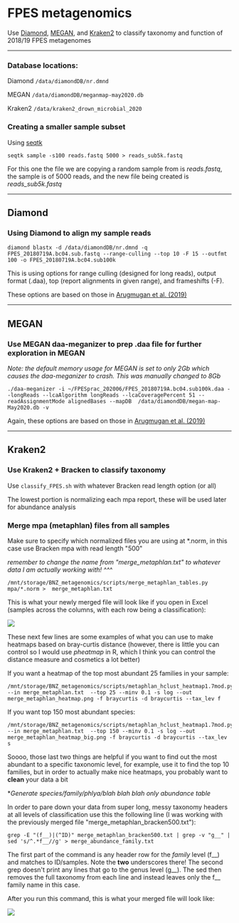 # FPES metagenomics
Use [Diamond](#diamond), [MEGAN](#megan), and [Kraken2](#kraken2) to classify taxonomy and function of 2018/19 FPES metagenomes

---

### Database locations:

Diamond `/data/diamondDB/nr.dmnd`

MEGAN `/data/diamondDB/meganmap-may2020.db`

Kraken2 `/data/kraken2_drown_microbial_2020`

### Creating a smaller sample subset

Using [seqtk](https://github.com/lh3/seqtk)

`seqtk sample -s100 reads.fastq 5000 > reads_sub5k.fastq`

For this one the file we are copying a random sample from is *reads.fastq*, the sample is of 5000 reads, and the new file being created is *reads_sub5k.fastq*

---

## Diamond

### Using Diamond to align my sample reads

```
diamond blastx -d /data/diamondDB/nr.dmnd -q FPES_20180719A.bc04.sub.fastq --range-culling --top 10 -F 15 --outfmt 100 -o FPES_20180719A.bc04.sub100k 
```

This is using options for range culling (designed for long reads), output format (.daa), top (report alignments in given range), and frameshifts (-F).

These options are based on those in [Arugmugan et al. (2019)](https://doi.org/10.1186/s40168-019-0665-y)

---

## MEGAN

### Use MEGAN daa-meganizer to prep .daa file for further exploration in MEGAN

*Note: the default memory usage for MEGAN is set to only 2Gb which causes the daa-meganizer to crash. This was manually changed to 8Gb*

```
./daa-meganizer -i ~/FPESprac_202006/FPES_20180719A.bc04.sub100k.daa --longReads --lcaAlgorithm longReads --lcaCoveragePercent 51 --readAssignmentMode alignedBases --mapDB  /data/diamondDB/megan-map-May2020.db -v
```

Again, these options are based on those in [Arugmugan et al. (2019)](https://doi.org/10.1186/s40168-019-0665-y)


---

## Kraken2

### Use Kraken2 + Bracken to classify taxonomy

Use `classify_FPES.sh` with whatever Bracken read length option (or all)

The lowest portion is normalizing each mpa report, these will be used later for abundance analysis

### Merge mpa (metaphlan) files from all samples

Make sure to specify which normalized files you are using at \*\.norm, in this case use Bracken mpa with read length "500"

*remember to change the name from "merge_metaphlan.txt" to whatever data I am actually working with! ^^^*

```
/mnt/storage/BNZ_metagenomics/scripts/merge_metaphlan_tables.py mpa/*.norm >  merge_metaphlan.txt
```
This is what your newly merged file will look like if you open in Excel (samples across the columns, with each row being a classification):

![](https://github.com/tjseitz/FPESmetagenomics/blob/master/merged_mpa_%20bracken500.png?raw=true)



These next few lines are some examples of what you can use to make heatmaps based on bray-curtis distance (however, there is little you can control so I would use *pheatmap* in R, which I think you can control the distance measure and cosmetics a lot better)

If you want a heatmap of the top most abundant 25 families in your sample:
```
/mnt/storage/BNZ_metagenomics/scripts/metaphlan_hclust_heatmap1.7mod.py --in merge_metaphlan.txt  --top 25 --minv 0.1 -s log --out merge_metaphlan_heatmap.png -f braycurtis -d braycurtis --tax_lev f
```


If you want top 150 most abundant species:
```
/mnt/storage/BNZ_metagenomics/scripts/metaphlan_hclust_heatmap1.7mod.py --in merge_metaphlan.txt  --top 150 --minv 0.1 -s log --out merge_metaphlan_heatmap_big.png -f braycurtis -d braycurtis --tax_lev s
```

Soooo, those last two things are helpful if you want to find out the most abundant to a specific taxonomic level, for example, use it to find the top 10 families, but in order to actually make nice heatmaps, you probably want to **clean** your data a bit

**Generate species/family/phlya/blah blah blah only abundance table*

In order to pare down your data from super long, messy taxonomy headers at all levels of classification use this the following line (I was working with the previously merged file "merge_metaphlan_bracken500.txt"):

```
grep -E "(f__)|(^ID)" merge_metaphlan_bracken500.txt | grep -v "g__" | sed 's/^.*f__//g' > merge_abundance_family.txt
```

The first part of the command is any header row for the *family* level (f__) and matches to ID/samples. Note the **two** underscores there! The second grep doesn't print any lines that go to the genus level (g__). The sed then removes the full taxonomy from each line and instead leaves only the f__ family name in this case.

After you run this command, this is what your merged file will look like:

![](https://github.com/tjseitz/FPESmetagenomics/blob/master/merged_mpa_family.png?raw=true)
